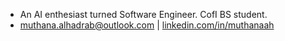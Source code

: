 - An AI enthesiast turned Software Engineer. CofI BS student.
- muthana.alhadrab@outlook.com | [linkedin.com/in/muthanaah](https://www.linkedin.com/in/muthanaah/)

